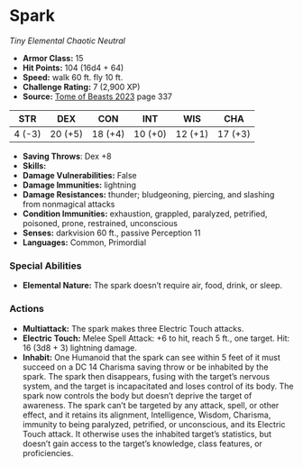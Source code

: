# Spark

*Tiny* *Elemental* *Chaotic Neutral*

- **Armor Class:** 15
- **Hit Points:** 104 (16d4 + 64)
- **Speed:** walk 60 ft. fly 10 ft.
- **Challenge Rating:** 7 (2,900 XP)
- **Source:** [Tome of Beasts 2023](https://koboldpress.com/kpstore/product/tome-of-beasts-1-2023-edition/) page 337

| STR | DEX | CON | INT | WIS | CHA |
| --- | --- | --- | --- | --- | --- |
| 4 (-3) | 20 (+5) | 18 (+4) | 10 (+0) | 12 (+1) | 17 (+3) |

- **Saving Throws**: Dex +8
- **Skills:** 
- **Damage Vulnerabilities:** False
- **Damage Immunities:** lightning
- **Damage Resistances:** thunder; bludgeoning, piercing, and slashing from nonmagical attacks
- **Condition Immunities:** exhaustion, grappled, paralyzed, petrified, poisoned, prone, restrained, unconscious
- **Senses:** darkvision 60 ft., passive Perception 11
- **Languages:** Common, Primordial

### Special Abilities

- **Elemental Nature:** The spark doesn’t require air, food, drink, or sleep.

### Actions

- **Multiattack:** The spark makes three Electric Touch attacks.
- **Electric Touch:** Melee Spell Attack: +6 to hit, reach 5 ft., one target. Hit: 16 (3d8 + 3) lightning damage.
- **Inhabit:** One Humanoid that the spark can see within 5 feet of it must succeed on a DC 14 Charisma saving throw or be inhabited by the spark. The spark then disappears, fusing with the target’s nervous system, and the target is incapacitated and loses control of its body. The spark now controls the body but doesn’t deprive the target of awareness. The spark can’t be targeted by any attack, spell, or other effect, and it retains its alignment, Intelligence, Wisdom, Charisma, immunity to being paralyzed, petrified, or unconscious, and its Electric Touch attack. It otherwise uses the inhabited target’s statistics, but doesn’t gain access to the target’s knowledge, class features, or proficiencies.
